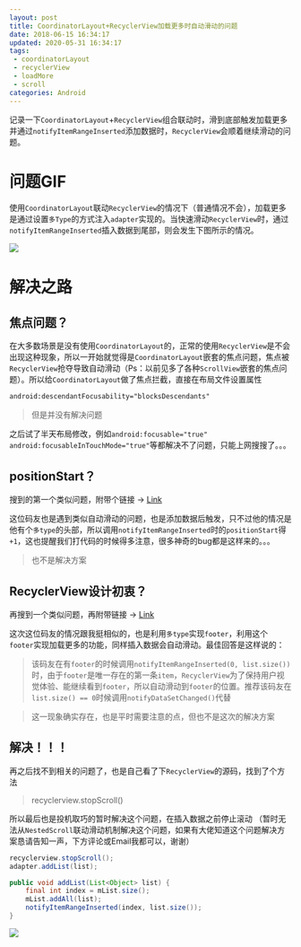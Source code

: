 ```yaml
---
layout: post
title: CoordinatorLayout+RecyclerView加载更多时自动滑动的问题
date: 2018-06-15 16:34:17
updated: 2020-05-31 16:34:17
tags:
 - coordinatorLayout
 - recyclerView
 - loadMore
 - scroll
categories: Android
---
```


记录一下`CoordinatorLayout`+`RecyclerView`组合联动时，滑到底部触发加载更多并通过`notifyItemRangeInserted`添加数据时，`RecyclerView`会顺着继续滑动的问题。

<!-- More -->

# 问题GIF

使用`CoordinatorLayout`联动`RecyclerView`的情况下（普通情况不会），加载更多是通过设置`多Type`的方式注入`adapter`实现的。当快速滑动`RecyclerView`时，通过`notifyItemRangeInserted`插入数据到尾部，则会发生下图所示的情况。

![](1.gif)

# 解决之路

## 焦点问题？

在大多数场景是没有使用`CoordinatorLayout`的，正常的使用`RecyclerView`是不会出现这种现象，所以一开始就觉得是`CoordinatorLayout`嵌套的焦点问题，焦点被`RecyclerView`抢夺导致自动滑动（Ps：以前见多了各种`ScrollView`嵌套的焦点问题）。所以给`CoordinatorLayout`做了焦点拦截，直接在布局文件设置属性
```xml
android:descendantFocusability="blocksDescendants"
```

> 但是并没有解决问题

之后试了半天布局修改，例如`android:focusable="true"
    android:focusableInTouchMode="true"`等都解决不了问题，只能上网搜搜了。。。

## positionStart？

搜到的第一个类似问题，附带个链接 -> [Link](https://stackoverflow.com/questions/27079899/android-notifyitemrangeinserted-disable-autoscroll/30455749)

这位码友也是遇到类似自动滑动的问题，也是添加数据后触发，只不过他的情况是他有个`多type`的头部，所以调用`notifyItemRangeInserted`时的`positionStart`得`+1`，这也提醒我们打代码的时候得多注意，很多神奇的bug都是这样来的。。。

> 也不是解决方案

## RecyclerView设计初衷？

再搜到一个类似问题，再附带链接 -> [Link](https://stackoverflow.com/questions/49016668/recyclerview-notifyitemrangeinserted-not-maintaining-scroll-position)

这次这位码友的情况跟我挺相似的，也是利用`多type`实现`footer`，利用这个`footer`实现加载更多的功能，同样插入数据会自动滑动。最佳回答是这样说的：

> 该码友在有`footer`的时候调用`notifyItemRangeInserted(0, list.size())`时，由于`footer`是唯一存在的第一条`item`，`RecyclerView`为了保持用户视觉体验、能继续看到`footer`，所以自动滑动到`footer`的位置。推荐该码友在`list.size() == 0`时候调用`notifyDataSetChanged()`代替

> 这一现象确实存在，也是平时需要注意的点，但也不是这次的解决方案

## 解决！！！

再之后找不到相关的问题了，也是自己看了下`RecyclerView`的源码，找到了个方法

> recyclerview.stopScroll()

所以最后也是投机取巧的暂时解决这个问题，在插入数据之前停止滚动
（暂时无法从`NestedScroll`联动滑动机制解决这个问题，如果有大佬知道这个问题解决方案恳请告知一声，下方评论或Email我都可以，谢谢）

```java
recyclerview.stopScroll();
adapter.addList(list);

public void addList(List<Object> list) {
    final int index = mList.size();
    mList.addAll(list);
    notifyItemRangeInserted(index, list.size());
}
```

![](2.gif)